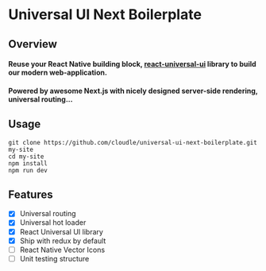 # Universal UI Next Boilerplate

[react-native-url]: https://facebook.github.io/react-native/
[react-native-web-url]: https://github.com/necolas/react-native-web
[react-universal-ui-url]: https://npmjs.org/package/react-universal-ui

## Overview
#### Reuse your React Native building block, [react-universal-ui][react-universal-ui-url] library to build our modern web-application. 
#### Powered by awesome Next.js with nicely designed server-side rendering, universal routing...

## Usage
```
git clone https://github.com/cloudle/universal-ui-next-boilerplate.git my-site
cd my-site
npm install
npm run dev
```

## Features
- [x] Universal routing
- [x] Universal hot loader 
- [x] React Universal UI library
- [x] Ship with redux by default
- [ ] React Native Vector Icons
- [ ] Unit testing structure